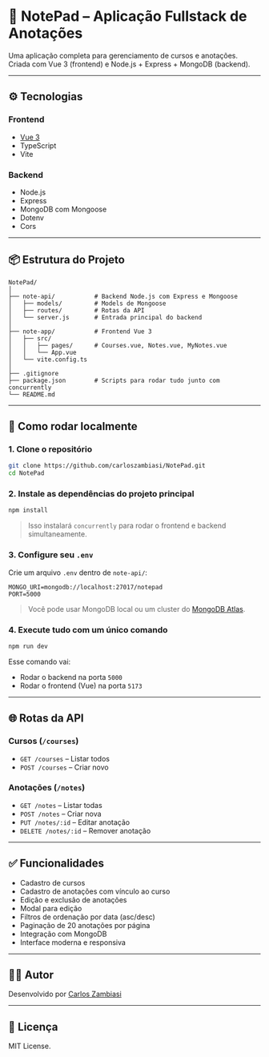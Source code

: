 # 📝 NotePad – Aplicação Fullstack de Anotações

Uma aplicação completa para gerenciamento de cursos e anotações. Criada com Vue 3 (frontend) e Node.js + Express + MongoDB (backend).

---

## ⚙️ Tecnologias

### Frontend
- [Vue 3](https://vuejs.org/)
- TypeScript
- Vite

### Backend
- Node.js
- Express
- MongoDB com Mongoose
- Dotenv
- Cors

---

## 📦 Estrutura do Projeto

```
NotePad/
│
├── note-api/           # Backend Node.js com Express e Mongoose
│   ├── models/         # Models de Mongoose
│   ├── routes/         # Rotas da API
│   └── server.js       # Entrada principal do backend
│
├── note-app/           # Frontend Vue 3
│   ├── src/
│   │   ├── pages/      # Courses.vue, Notes.vue, MyNotes.vue
│   │   └── App.vue
│   └── vite.config.ts
│
├── .gitignore
├── package.json        # Scripts para rodar tudo junto com concurrently
└── README.md
```

---

## 🧪 Como rodar localmente

### 1. Clone o repositório

```bash
git clone https://github.com/carloszambiasi/NotePad.git
cd NotePad
```

### 2. Instale as dependências do projeto principal

```bash
npm install
```

> Isso instalará `concurrently` para rodar o frontend e backend simultaneamente.

### 3. Configure seu `.env`

Crie um arquivo `.env` dentro de `note-api/`:

```
MONGO_URI=mongodb://localhost:27017/notepad
PORT=5000
```

> Você pode usar MongoDB local ou um cluster do [MongoDB Atlas](https://www.mongodb.com/cloud/atlas).

### 4. Execute tudo com um único comando

```bash
npm run dev
```

Esse comando vai:
- Rodar o backend na porta `5000`
- Rodar o frontend (Vue) na porta `5173`

---

## 🌐 Rotas da API

### Cursos (`/courses`)
- `GET /courses` – Listar todos
- `POST /courses` – Criar novo

### Anotações (`/notes`)
- `GET /notes` – Listar todas
- `POST /notes` – Criar nova
- `PUT /notes/:id` – Editar anotação
- `DELETE /notes/:id` – Remover anotação

---

## ✅ Funcionalidades

- Cadastro de cursos
- Cadastro de anotações com vínculo ao curso
- Edição e exclusão de anotações
- Modal para edição
- Filtros de ordenação por data (asc/desc)
- Paginação de 20 anotações por página
- Integração com MongoDB
- Interface moderna e responsiva

---

## 👨‍💻 Autor

Desenvolvido por [Carlos Zambiasi](https://github.com/carloszambiasi)

---

## 📃 Licença

MIT License.
